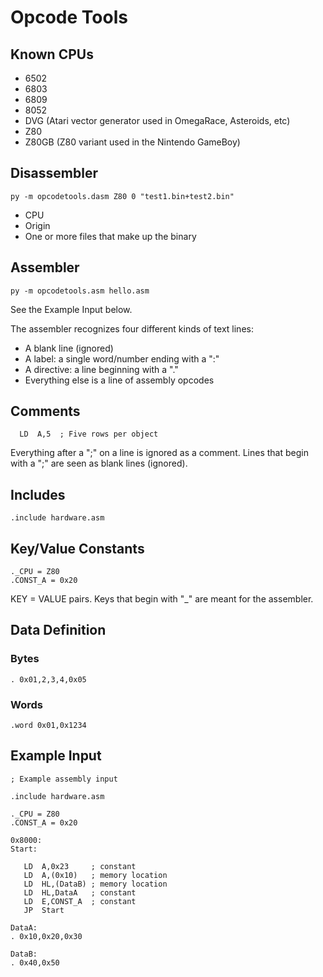 # Opcode Tools

## Known CPUs

  - 6502
  - 6803
  - 6809
  - 8052
  - DVG (Atari vector generator used in OmegaRace, Asteroids, etc)
  - Z80
  - Z80GB (Z80 variant used in the Nintendo GameBoy)

## Disassembler

```
py -m opcodetools.dasm Z80 0 "test1.bin+test2.bin"
```

  - CPU
  - Origin
  - One or more files that make up the binary

## Assembler

```
py -m opcodetools.asm hello.asm
```

See the Example Input below.

The assembler recognizes four different kinds of text lines:
  - A blank line (ignored)
  - A label: a single word/number ending with a ":"
  - A directive: a line beginning with a "."
  - Everything else is a line of assembly opcodes
  
## Comments

```
  LD  A,5  ; Five rows per object
```
Everything after a ";" on a line is ignored as a comment. Lines that begin
with a ";" are seen as blank lines (ignored).

## Includes

```
.include hardware.asm
```

## Key/Value Constants

```
._CPU = Z80
.CONST_A = 0x20
```

KEY = VALUE pairs. Keys that begin with "_" are meant for the assembler. 

## Data Definition

### Bytes

```
. 0x01,2,3,4,0x05
```

### Words

```
.word 0x01,0x1234
```

## Example Input

```
; Example assembly input

.include hardware.asm

._CPU = Z80
.CONST_A = 0x20

0x8000:
Start:

   LD  A,0x23     ; constant
   LD  A,(0x10)   ; memory location
   LD  HL,(DataB) ; memory location
   LD  HL,DataA   ; constant
   LD  E,CONST_A  ; constant
   JP  Start

DataA:
. 0x10,0x20,0x30

DataB:
. 0x40,0x50
```
